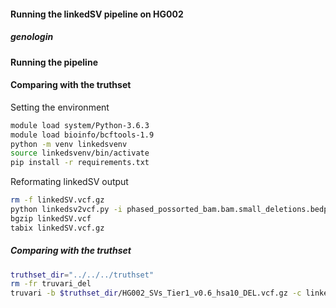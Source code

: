 
#### Running the linkedSV pipeline on HG002

##### genologin

#### Running the pipeline






#### Comparing with the truthset


Setting the environment
```bash
module load system/Python-3.6.3
module load bioinfo/bcftools-1.9
python -m venv linkedsvenv
source linkedsvenv/bin/activate
pip install -r requirements.txt
```

Reformating linkedSV output

```bash
rm -f linkedSV.vcf.gz
python linkedsv2vcf.py -i phased_possorted_bam.bam.small_deletions.bedpe -o linkedSV.vcf -r ../../../data/genome/hs37d5_hsa10.fa
bgzip linkedSV.vcf
tabix linkedSV.vcf.gz
```



##### Comparing with the truthset
```bash
truthset_dir="../../../truthset"
rm -fr truvari_del
truvari -b $truthset_dir/HG002_SVs_Tier1_v0.6_hsa10_DEL.vcf.gz -c linkedSV.vcf.gz --passonly --includebed $truthset_dir/HG002_SVs_Tier1_v0.6_hsa10.bed -o truvari_del --pctsim 0
```

